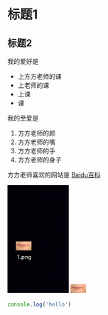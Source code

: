# 标题1
## 标题2

我的爱好是

* 上方方老师的课
* 上老师的课
* 上课
* 课

我的至爱是


1. 方方老师的颜
2. 方方老师的嘴
3. 方方老师的手
4. 方方老师的身子

方方老师喜欢的网站是 [Baidu百科](https://baike.baidu.com/item/%E9%BB%91%E4%B8%9D%E8%A2%9C/10849245)

![图片](2.png)
![图片](1.png)

```javascript
console.log('hello')
```